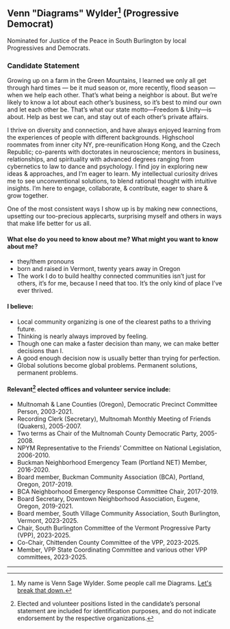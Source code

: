 ## Venn "Diagrams" Wylder[^2] (Progressive Democrat)
[^2]: My name is Venn Sage Wylder. Some people call me Diagrams. [Let's break that down.](name.md)

Nominated for Justice of the Peace in South Burlington by local Progressives and Democrats.
### Candidate Statement
Growing up on a farm in the Green Mountains, I learned we only all get through hard times — be it mud season or, more recently, flood season — when we help each other. That’s what being a neighbor is about. But we’re likely to know a lot about each other’s business, so it’s best to mind our own and let each other be. That’s what our state motto—Freedom & Unity—is about. Help as best we can, and stay out of each other’s private affairs.

I thrive on diversity and connection, and have always enjoyed learning from the experiences of people with different backgrounds. Highschool roommates from inner city NY, pre-reunification Hong Kong, and the Czech Republic; co-parents with doctorates in neuroscience; mentors in business, relationships, and spirituality with advanced degrees ranging from cybernetics to law to dance and psychology. I find joy in exploring new ideas & approaches, and I’m eager to learn. My intellectual curiosity drives me to see unconventional solutions, to blend rational thought with intuitive insights. I’m here to engage, collaborate, & contribute, eager to share & grow together.

One of the most consistent ways I show up is by making new connections, upsetting our too-precious applecarts, surprising myself and others in ways that make life better for us all.

#### What else do you need to know about me? What might you want to know about me?
- they/them pronouns
- born and raised in Vermont, twenty years away in Oregon
- The work I do to build healthy connected communities isn’t just for others, it’s for me, because I need that too. It’s the only kind of place I’ve ever thrived.

#### I believe:
- Local community organizing is one of the clearest paths to a thriving future.
- Thinking is nearly always improved by feeling.
- Though one can make a faster decision than many, we can make better decisions than I.
- A good enough decision now is usually better than trying for perfection.
- Global solutions become global problems. Permanent solutions, permanent problems.

#### Relevant[^1] elected offices and volunteer service include:
[^1]: Elected and volunteer positions listed in the candidate’s personal statement are included for identification purposes, and do not indicate endorsement by the respective organizations.
- Multnomah & Lane Counties (Oregon), Democratic Precinct Committee Person, 2003-2021.
- Recording Clerk (Secretary), Multnomah Monthly Meeting of Friends (Quakers), 2005-2007.
- Two terms as Chair of the Multnomah County Democratic Party, 2005-2008.
- NPYM Representative to the Friends’ Committee on National Legislation, 2006-2010.
- Buckman Neighborhood Emergency Team (Portland NET) Member, 2016-2020.
- Board member, Buckman Community Association (BCA), Portland, Oregon, 2017-2019.
- BCA Neighborhood Emergency Response Committee Chair, 2017-2019.
- Board Secretary, Downtown Neighborhood Association, Eugene, Oregon, 2019-2021.
- Board member, South Village Community Association, South Burlington, Vermont, 2023-2025.
- Chair, South Burlington Committee of the Vermont Progressive Party (VPP), 2023-2025.
- Co-Chair, Chittenden County Committee of the VPP, 2023-2025.
- Member, VPP State Coordinating Committee and various other VPP committees, 2023-2025.

---
